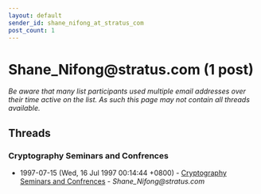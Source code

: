 ```yaml
---
layout: default
sender_id: shane_nifong_at_stratus_com
post_count: 1
---
```


# Shane_Nifong<span>@</span>stratus.com (1 post)

_Be aware that many list participants used multiple email addresses over their time active on the list. As such this page may not contain all threads available._

## Threads

### Cryptography Seminars and Confrences
+ 1997-07-15 (Wed, 16 Jul 1997 00:14:44 +0800) - [Cryptography Seminars and Confrences](/archive/1997/07/d2dd6e1d1044b826c1172bf153a0e3960ff1b9d020f3c673073bf3e6467adcb4) - _Shane_Nifong@stratus.com_

